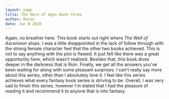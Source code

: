 ```yaml
---
layout: page
title: The Hero of Ages Book three
author: Devin
date: Jan 8 2020
---
```

  Again, no breather here. This book starts out right where *The Well of Ascension* stops. I was a little disappointed in the lack of follow through with the strong female character feel that the other two books achieved. This is not to say anything with the plot is flawed. It just felt like there was a great opportunity here, which wasn’t realized. Besides that, this book dives deeper in the darkness that is Ruin. Finally, we get all the answers you've been waiting for along with some pleasant surprises. I can't really say more about this series, other than I absolutely love it. I feel like this series achieves what every fantasy book series is striving to be. Overall, I was very sad to finish this series, however I'm elated that I had the pleasure of reading it and recommend it to anyone that is into fantasy.
